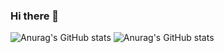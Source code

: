 ### Hi there 👋

<!--
**baltikaa9/baltikaa9** is a ✨ _special_ ✨ repository because its `README.md` (this file) appears on your GitHub profile.

Here are some ideas to get you started:

- 🔭 I’m currently working on ...
- 🌱 I’m currently learning ...
- 👯 I’m looking to collaborate on ...
- 🤔 I’m looking for help with ...
- 💬 Ask me about ...
- 📫 How to reach me: ...
- 😄 Pronouns: ...
- ⚡ Fun fact: ...
-->

![Anurag's GitHub stats](https://github-readme-stats.vercel.app/api?username=baltikaa9&show_icons=true&theme=dark&bg_color=00000000&locale=ru#gh-dark-mode-only)
![Anurag's GitHub stats](https://github-readme-stats.vercel.app/api?username=baltikaa9&show_icons=true&theme=graywhite&bg_color=00000000&locale=ru#gh-light-mode-only)
